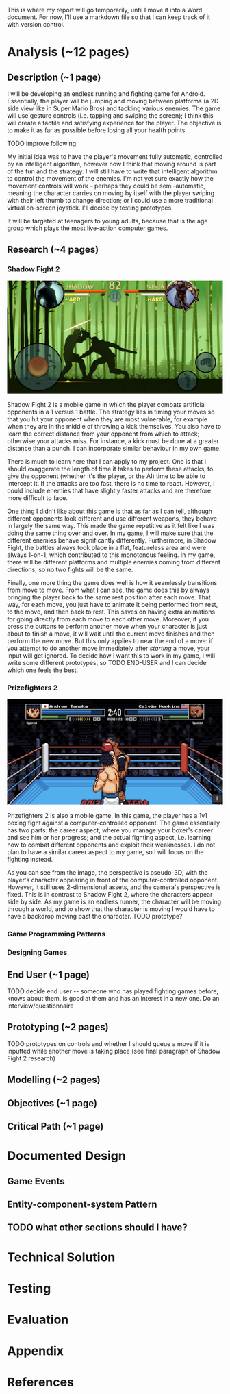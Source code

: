 This is where my report will go temporarily, until I move it into a Word document. For now, I'll use a markdown file so that I can keep track of it with version control.

# Analysis (~12 pages)

## Description (~1 page)

I will be developing an endless running and fighting game for Android. Essentially, the player will be jumping and moving between platforms (a 2D side view like in Super Mario Bros) and tackling various enemies. The game will use gesture controls (i.e. tapping and swiping the screen); I think this will create a tactile and satisfying experience for the player. The objective is to make it as far as possible before losing all your health points.

TODO improve following:

My initial idea was to have the player's movement fully automatic, controlled by an intelligent algorithm, however now I think that moving around is part of the fun and the strategy. I will still have to write that intelligent algorithm to control the movement of the enemies. I'm not yet sure exactly how the movement controls will work – perhaps they could be semi-automatic, meaning the character carries on moving by itself with the player swiping with their left thumb to change direction; or I could use a more traditional virtual on-screen joystick. I'll decide by testing prototypes.

It will be targeted at teenagers to young adults, because that is the age group which plays the most live-action computer games.

## Research (~4 pages)

### Shadow Fight 2

![Shadow Fight 2 gameplay](./images/shadowfight2survival.jpg)

Shadow Fight 2 is a mobile game in which the player combats artificial opponents in a 1 versus 1 battle. The strategy lies in timing your moves so that you hit your opponent when they are most vulnerable, for example when they are in the middle of throwing a kick themselves. You also have to learn the correct distance from your opponent from which to attack; otherwise your attacks miss. For instance, a kick must be done at a greater distance than a punch. I can incorporate similar behaviour in my own game.

There is much to learn here that I can apply to my project. One is that I should exaggerate the length of time it takes to perform these attacks, to give the opponent (whether it's the player, or the AI) time to be able to intercept it. If the attacks are too fast, there is no time to react. However, I could include enemies that have slightly faster attacks and are therefore more difficult to face.

One thing I didn't like about this game is that as far as I can tell, although different opponents look different and use different weapons, they behave in largely the same way. This made the game repetitive as it felt like I was doing the same thing over and over. In my game, I will make sure that the different enemies behave significantly differently. Furthermore, in Shadow Fight, the battles always took place in a flat, featureless area and were always 1-on-1, which contributed to this monotonous feeling. In my game, there will be different platforms and multiple enemies coming from different directions, so no two fights will be the same.

Finally, one more thing the game does well is how it seamlessly transitions from move to move. From what I can see, the game does this by always bringing the player back to the same rest position after each move. That way, for each move, you just have to animate it being performed from rest, to the move, and then back to rest. This saves on having extra animations for going directly from each move to each other move. Moreover, if you press the buttons to perform another move when your character is just about to finish a move, it will wait until the current move finishes and then perform the new move. But this only applies to near the end of a move: if you attempt to do another move immediately after *starting* a move, your input will get ignored. To decide how I want this to work in my game, I will write some different prototypes, so TODO END-USER and I can decide which one feels the best.

### Prizefighters 2

![Prizefighters 2 gameplay](./images/prizefighter-2.jpg)

Prizefighters 2 is also a mobile game. In this game, the player has a 1v1 boxing fight against a computer-controlled opponent. The game essentially has two parts: the career aspect, where you manage your boxer's career and see him or her progress; and the actual fighting aspect, i.e. learning how to combat different opponents and exploit their weaknesses. I do not plan to have a similar career aspect to my game, so I will focus on the fighting instead.

As you can see from the image, the perspective is pseudo-3D, with the player's character appearing in front of the computer-controlled opponent. However, it still uses 2-dimensional assets, and the camera's perspective is fixed. This is in contrast to Shadow Fight 2, where the characters appear side by side. As my game is an endless runner, the character will be moving through a world, and to show that the character is moving I would have to have a backdrop moving past the character. TODO prototype?

### Game Programming Patterns

### Designing Games

## End User (~1 page)

TODO decide end user -- someone who has played fighting games before, knows about them, is good at them and has an interest in a new one. Do an interview/questionnaire

## Prototyping (~2 pages)

TODO prototypes on controls and whether I should queue a move if it is inputted while another move is taking place (see final paragraph of Shadow Fight 2 research)

## Modelling (~2 pages)

## Objectives (~1 page)

## Critical Path (~1 page)

# Documented Design

## Game Events

## Entity-component-system Pattern

## TODO what other sections should I have?

# Technical Solution

# Testing

# Evaluation

# Appendix

# References

